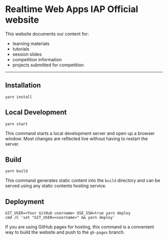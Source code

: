 # Realtime Web Apps IAP Official website

This website documents our content for:

- learning materials
- tutorials
- session slides
- competition information
- projects submitted for competition

---

## Installation

```console
yarn install
```

## Local Development

```console
yarn start
```

This command starts a local development server and open up a browser window. Most changes are reflected live without having to restart the server.

## Build

```console
yarn build
```

This command generates static content into the `build` directory and can be served using any static contents hosting service.

## Deployment

```console
GIT_USER=<Your GitHub username> USE_SSH=true yarn deploy
cmd /C 'set "GIT_USER=<username>" && yarn deploy'
```

If you are using GitHub pages for hosting, this command is a convenient way to build the website and push to the `gh-pages` branch.
